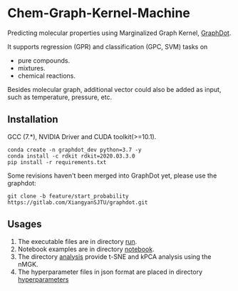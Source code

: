# Chem-Graph-Kernel-Machine
Predicting molecular properties using Marginalized Graph Kernel, [GraphDot](https://github.com/yhtang/GraphDot).

It supports regression (GPR) and classification (GPC, SVM) tasks on
* pure compounds.
* mixtures.
* chemical reactions.

Besides molecular graph, additional vector could also be added as input, such as 
temperature, pressure, etc.
## Installation
GCC (7.*), NVIDIA Driver and CUDA toolkit(>=10.1).  
```
conda create -n graphdot_dev python=3.7 -y
conda install -c rdkit rdkit=2020.03.3.0
pip install -r requirements.txt
```
Some revisions haven't been merged into GraphDot yet, please use the graphdot:
```
git clone -b feature/start_probability https://gitlab.com/XiangyanSJTU/graphdot.git
```
## Usages
1. The executable files are in directory [run](https://github.com/Xiangyan93/ChemML/tree/main/run).
2. Notebook examples are in directory [notebook](https://github.com/Xiangyan93/ChemML/tree/main/notebook).
3. The directory [analysis](https://github.com/Xiangyan93/ChemML/tree/main/analysis) provide t-SNE and kPCA analysis using the nMGK.
4. The hyperparameter files in json format are placed in directory [hyperparameters](https://github.com/Xiangyan93/ChemML/tree/main/hyperparameters)
